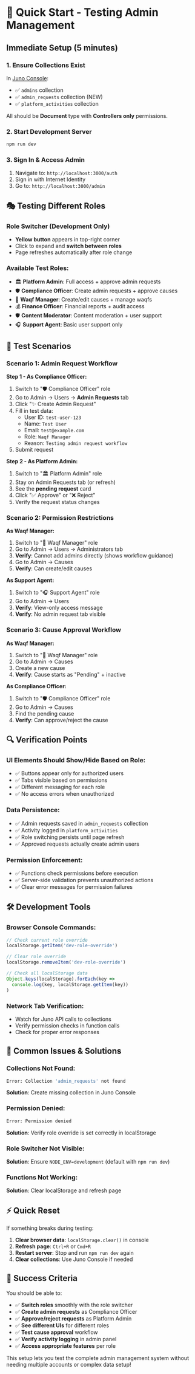 # 🚀 Quick Start - Testing Admin Management

## Immediate Setup (5 minutes)

### 1. **Ensure Collections Exist**
In [Juno Console](https://console.juno.build/):
- ✅ `admins` collection  
- ✅ `admin_requests` collection (NEW)
- ✅ `platform_activities` collection

All should be **Document** type with **Controllers only** permissions.

### 2. **Start Development Server**
```bash
npm run dev
```

### 3. **Sign In & Access Admin**
1. Navigate to: `http://localhost:3000/auth`
2. Sign in with Internet Identity
3. Go to: `http://localhost:3000/admin`

## 🎭 Testing Different Roles

### **Role Switcher (Development Only)**
- **Yellow button** appears in top-right corner
- Click to expand and **switch between roles**
- Page refreshes automatically after role change

### **Available Test Roles:**
- 🏛️ **Platform Admin**: Full access + approve admin requests
- 🛡️ **Compliance Officer**: Create admin requests + approve causes  
- 🕌 **Waqf Manager**: Create/edit causes + manage waqfs
- 💰 **Finance Officer**: Financial reports + audit access
- 🛡️ **Content Moderator**: Content moderation + user support
- 🎧 **Support Agent**: Basic user support only

## 🧪 Test Scenarios

### **Scenario 1: Admin Request Workflow**

**Step 1 - As Compliance Officer:**
1. Switch to "🛡️ Compliance Officer" role
2. Go to Admin → Users → **Admin Requests** tab
3. Click "✨ Create Admin Request"
4. Fill in test data:
   - User ID: `test-user-123`
   - Name: `Test User`
   - Email: `test@example.com`
   - Role: `Waqf Manager`
   - Reason: `Testing admin request workflow`
5. Submit request

**Step 2 - As Platform Admin:**
1. Switch to "🏛️ Platform Admin" role
2. Stay on Admin Requests tab (or refresh)
3. See the **pending request** card
4. Click "✅ Approve" or "❌ Reject"
5. Verify the request status changes

### **Scenario 2: Permission Restrictions**

**As Waqf Manager:**
1. Switch to "🕌 Waqf Manager" role  
2. Go to Admin → Users → Administrators tab
3. **Verify**: Cannot add admins directly (shows workflow guidance)
4. Go to Admin → Causes
5. **Verify**: Can create/edit causes

**As Support Agent:**
1. Switch to "🎧 Support Agent" role
2. Go to Admin → Users  
3. **Verify**: View-only access message
4. **Verify**: No admin request tab visible

### **Scenario 3: Cause Approval Workflow**

**As Waqf Manager:**
1. Switch to "🕌 Waqf Manager" role
2. Go to Admin → Causes
3. Create a new cause
4. **Verify**: Cause starts as "Pending" + inactive

**As Compliance Officer:**
1. Switch to "🛡️ Compliance Officer" role
2. Go to Admin → Causes  
3. Find the pending cause
4. **Verify**: Can approve/reject the cause

## 🔍 Verification Points

### **UI Elements Should Show/Hide Based on Role:**
- ✅ Buttons appear only for authorized users
- ✅ Tabs visible based on permissions  
- ✅ Different messaging for each role
- ✅ No access errors when unauthorized

### **Data Persistence:**
- ✅ Admin requests saved in `admin_requests` collection
- ✅ Activity logged in `platform_activities`
- ✅ Role switching persists until page refresh
- ✅ Approved requests actually create admin users

### **Permission Enforcement:**
- ✅ Functions check permissions before execution
- ✅ Server-side validation prevents unauthorized actions
- ✅ Clear error messages for permission failures

## 🛠️ Development Tools

### **Browser Console Commands:**
```javascript
// Check current role override
localStorage.getItem('dev-role-override')

// Clear role override
localStorage.removeItem('dev-role-override')

// Check all localStorage data
Object.keys(localStorage).forEach(key => 
  console.log(key, localStorage.getItem(key))
)
```

### **Network Tab Verification:**
- Watch for Juno API calls to collections
- Verify permission checks in function calls
- Check for proper error responses

## 🚨 Common Issues & Solutions

### **Collections Not Found:**
```bash
Error: Collection 'admin_requests' not found
```
**Solution**: Create missing collection in Juno Console

### **Permission Denied:**
```bash  
Error: Permission denied
```
**Solution**: Verify role override is set correctly in localStorage

### **Role Switcher Not Visible:**
**Solution**: Ensure `NODE_ENV=development` (default with `npm run dev`)

### **Functions Not Working:**
**Solution**: Clear localStorage and refresh page

## ⚡ Quick Reset

If something breaks during testing:

1. **Clear browser data**: `localStorage.clear()` in console
2. **Refresh page**: `Ctrl+R` or `Cmd+R`
3. **Restart server**: Stop and run `npm run dev` again
4. **Clear collections**: Use Juno Console if needed

## 🎯 Success Criteria

You should be able to:

- ✅ **Switch roles** smoothly with the role switcher
- ✅ **Create admin requests** as Compliance Officer  
- ✅ **Approve/reject requests** as Platform Admin
- ✅ **See different UIs** for different roles
- ✅ **Test cause approval** workflow
- ✅ **Verify activity logging** in admin panel
- ✅ **Access appropriate features** per role

This setup lets you test the complete admin management system without needing multiple accounts or complex data setup!